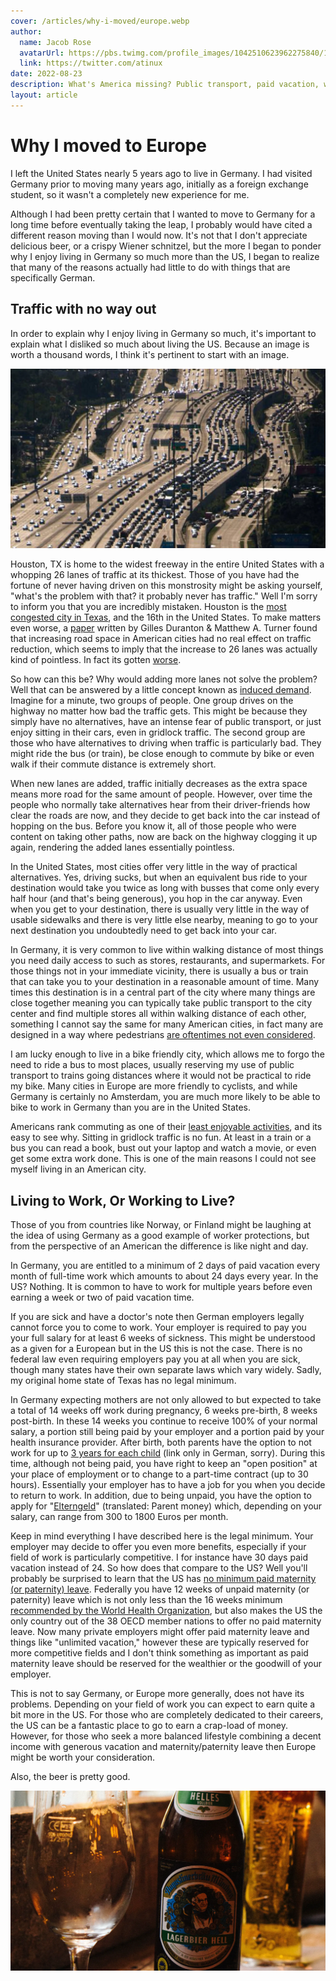```yaml
---
cover: /articles/why-i-moved/europe.webp
author:
  name: Jacob Rose
  avatarUrl: https://pbs.twimg.com/profile_images/1042510623962275840/1Iw_Mvud_400x400.jpg
  link: https://twitter.com/atinux
date: 2022-08-23
description: What's America missing? Public transport, paid vacation, work-life balance. Also German beer is pretty tasty.
layout: article
---
```


# Why I moved to Europe

I left the United States nearly 5 years ago to live in Germany. I had visited Germany prior to moving many years ago, initially as a foreign exchange student, so it wasn't a completely new experience for me.

Although I had been pretty certain that I wanted to move to Germany for a long time before eventually taking the leap, I probably would have cited a different reason moving than I would now. It's not that I don't appreciate delicious beer, or a crispy Wiener schnitzel, but the more I began to ponder why I enjoy living in Germany so much more than the US, I began to realize that many of the reasons actually had little to do with things that are specifically German.

## Traffic with no way out

In order to explain why I enjoy living in Germany so much, it's important to explain what I disliked so much about living the US. Because an image is worth a thousand words, I think it's pertinent to start with an image.

![katy_freeway.webp](/articles/why-i-moved/katy_freeway.webp)

Houston, TX is home to the widest freeway in the entire United States with a whopping 26 lanes of traffic at its thickest. Those of you have had the fortune of never having driven on this monstrosity might be asking yourself, "what's the problem with that? it probably never has traffic." Well I'm sorry to inform you that you are incredibly mistaken. Houston is the [most congested city in Texas](https://abc13.com/houston-traffic-congestion-driving-area/11586564/), and the 16th in the United States. To make matters even worse, a [paper](https://www.nber.org/papers/w15376) written by Gilles Duranton & Matthew A. Turner found that increasing road space in American cities had no real effect on traffic reduction, which seems to imply that the increase to 26 lanes was actually kind of pointless. In fact its gotten [worse](https://cityobservatory.org/reducing-congestion-katy-didnt/).

So how can this be? Why would adding more lanes not solve the problem? Well that can be answered by a little concept known as [induced demand](https://www.youtube.com/watch?v=2z7o3sRxA5g). Imagine for a minute, two groups of people. One group drives on the highway no matter how bad the traffic gets. This might be because they simply have no alternatives, have an intense fear of public transport, or just enjoy sitting in their cars, even in gridlock traffic. The second group are those who have alternatives to driving when traffic is particularly bad. They might ride the bus (or train), be close enough to commute by bike or even walk if their commute distance is extremely short.

When new lanes are added, traffic initially decreases as the extra space means more road for the same amount of people. However, over time the people who normally take alternatives hear from their driver-friends how clear the roads are now, and they decide to get back into the car instead of hopping on the bus. Before you know it, all of those people who were content on taking other paths, now are back on the highway clogging it up again, rendering the added lanes essentially pointless.

In the United States, most cities offer very little in the way of practical alternatives. Yes, driving sucks, but when an equivalent bus ride to your destination would take you twice as long with busses that come only every half hour (and that's being generous), you hop in the car anyway. Even when you get to your destination, there is usually very little in the way of usable sidewalks and there is very little else nearby, meaning to go to your next destination you undoubtedly need to get back into your car.

In Germany, it is very common to live within walking distance of most things you need daily access to such as stores, restaurants, and supermarkets. For those things not in your immediate vicinity, there is usually a bus or train that can take you to your destination in a reasonable amount of time. Many times this destination is in a central part of the city where many things are close together meaning you can typically take public transport to the city center and find multiple stores all within walking distance of each other, something I cannot say the same for many American cities, in fact many are designed in a way where pedestrians [are oftentimes not even considered](https://www.youtube.com/watch?v=uxykI30fS54).

I am lucky enough to live in a bike friendly city, which allows me to forgo the need to ride a bus to most places, usually reserving my use of public transport to trains going distances where it would not be practical to ride my bike. Many cities in Europe are more friendly to cyclists, and while Germany is certainly no Amsterdam, you are much more likely to be able to bike to work in Germany than you are in the United States.

Americans rank commuting as one of their [least enjoyable activities](https://www.aeaweb.org/articles?id=10.1257/0002828041301713), and its easy to see why. Sitting in gridlock traffic is no fun. At least in a train or a bus you can read a book, bust out your laptop and watch a movie, or even get some extra work done. This is one of the main reasons I could not see myself living in an American city.

## Living to Work, Or Working to Live?

Those of you from countries like Norway, or Finland might be laughing at the idea of using Germany as a good example of worker protections, but from the perspective of an American the difference is like night and day.

In Germany, you are entitled to a minimum of 2 days of paid vacation every month of full-time work which amounts to about 24 days every year. In the US? Nothing. It is common to have to work for multiple years before even earning a week or two of paid vacation time.

If you are sick and have a doctor's note then German employers legally cannot force you to come to work. Your employer is required to pay you your full salary for at least 6 weeks of sickness. This might be understood as a given for a European but in the US this is not the case. There is no federal law even requiring employers pay you at all when you are sick, though many states have their own separate laws which vary widely. Sadly, my original home state of Texas has no legal minimum.

In Germany expecting mothers are not only allowed to but expected to take a total of 14 weeks off work during pregnancy, 6 weeks pre-birth, 8 weeks post-birth. In these 14 weeks you continue to receive 100% of your normal salary, a portion still being paid by your employer and a portion paid by your health insurance provider. After birth, both parents have the option to not work for up to [3 years for each child](https://familienportal.de/familienportal/familienleistungen/elternzeit/faq/was-ist-elternzeit--124702) (link only in German, sorry). During this time, although not being paid, you have right to keep an "open position" at your place of employment or to change to a part-time contract (up to 30 hours). Essentially your employer has to have a job for you when you decide to return to work. In addition, due to being unpaid, you have the option to apply for "[Elterngeld](https://familienportal.de/familienportal/meta/languages/family-benefits)" (translated: Parent money) which, depending on your salary, can range from 300 to 1800 Euros per month.

Keep in mind everything I have described here is the legal minimum. Your employer may decide to offer you even more benefits, especially if your field of work is particularly competitive. I for instance have 30 days paid vacation instead of 24. So how does that compare to the US? Well you'll probably be surprised to learn that the US has [no minimum paid maternity (or paternity) leave](https://www.dol.gov/agencies/whd/fmla/faq). Federally you have 12 weeks of unpaid maternity (or paternity) leave which is not only less than the 16 weeks minimum [recommended by the World Health Organization](https://www.ncbi.nlm.nih.gov/pmc/articles/PMC4262924/), but also makes the US the only country out of the 38 OECD member nations to offer no paid maternity leave. Now many private employers might offer paid maternity leave and things like "unlimited vacation," however these are typically reserved for more competitive fields and I don't think something as important as paid maternity leave should be reserved for the wealthier or the goodwill of your employer.

This is not to say Germany, or Europe more generally, does not have its problems. Depending on your field of work you can expect to earn quite a bit more in the US. For those who are completely dedicated to their careers, the US can be a fantastic place to go to earn a crap-load of money. However, for those who seek a more balanced lifestyle combining a decent income with generous vacation and maternity/paternity leave then Europe might be worth your consideration.

Also, the beer is pretty good.

![beer.webp](/articles/why-i-moved/beer.webp)
